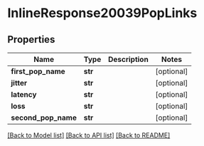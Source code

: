 # InlineResponse20039PopLinks

## Properties
Name | Type | Description | Notes
------------ | ------------- | ------------- | -------------
**first_pop_name** | **str** |  | [optional] 
**jitter** | **str** |  | [optional] 
**latency** | **str** |  | [optional] 
**loss** | **str** |  | [optional] 
**second_pop_name** | **str** |  | [optional] 

[[Back to Model list]](../README.md#documentation-for-models) [[Back to API list]](../README.md#documentation-for-api-endpoints) [[Back to README]](../README.md)


